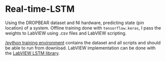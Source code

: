 # Real-time-LSTM
Using the DROPBEAR dataset and NI hardware, predicting state (pin location) of a system. Offline training done with `tensorflow.keras`, I pass the weights to LabVIEW using .csv files and LabVIEW scripting.

[/python training environment](https://github.com/ARTS-Laboratory/Real-time-LSTM/tree/main/python%20training%20environment) contains the dataset and all scripts and should be able to run from download. LabVIEW implementation can be done with the [LabVIEW LSTM library](https://github.com/ARTS-Laboratory/LabVIEW-LSTM).
